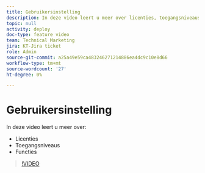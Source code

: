 ```yaml
---
title: Gebruikersinstelling
description: In deze video leert u meer over licenties, toegangsniveaus en functies.
topic: null
activity: deploy
doc-type: feature video
team: Technical Marketing
jira: KT-Jira ticket
role: Admin
source-git-commit: a25a49e59ca483246271214886ea4dc9c10e8d66
workflow-type: tm+mt
source-wordcount: '27'
ht-degree: 0%

---
```


# Gebruikersinstelling

In deze video leert u meer over:

* Licenties
* Toegangsniveaus
* Functies

>[!VIDEO](https://video.tv.adobe.com/v/335066/?quality=12&learn=on)
